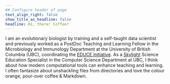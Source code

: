 ```yaml
---
## Configure header of page
text_align_right: false
show_title_as_headline: false
headline: Hi, there! Coffee?
---
```


<!-- This is a subheadline -->
I am an evolutionary biologist by training and a self-taught data scientist and previously worked as a PostDoc Teaching and Learning Fellow in the Microbiology and Immunology Department at the University of British Columbia (UBC), coordinating the [EDUCE initiative](https://educe-ubc.github.io). As a [Skylight](https://skylight.science.ubc.ca) Science Education Specialist in the Computer Science Department at UBC, I think about how modern computational tools can enhance teaching and learning. I often fantasize about unshackling files from directories and love the colour orange, pour-over coffee & Markdown.
